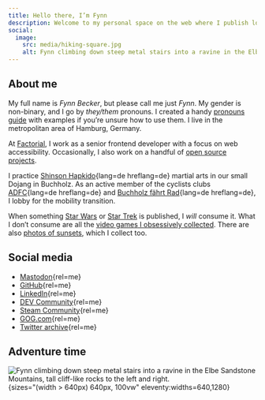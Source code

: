 ```yaml
---
title: Hello there, I’m Fynn
description: Welcome to my personal space on the web where I publish longer form articles than on social media.
social:
  image:
    src: media/hiking-square.jpg
    alt: Fynn climbing down steep metal stairs into a ravine in the Elbe Sandstone Mountains. Tall cliff-like rocks to the left and right.
---
```


## About me

My full name is _Fynn Becker_, but please call me just _Fynn_. My gender is non-binary, and I go by _they/them_ pronouns. I created a handy [pronouns guide](pronouns/en.md) with examples if you’re unsure how to use them. I live in the metropolitan area of Hamburg, Germany.

At [Factorial](https://www.factorial.io/), I work as a senior frontend developer with a focus on web accessibility. Occasionally, I also work on a handful of [open source projects](https://github.com/mvsde).

I practice [Shinson Hapkido](http://www.shinsonhapkido.org){lang=de hreflang=de} martial arts in our small Dojang in Buchholz. As an active member of the cyclists clubs [ADFC](https://www.adfc.de/){lang=de hreflang=de} and [Buchholz fährt Rad](https://buchholz-faehrt-rad.de/){lang=de hreflang=de}, I lobby for the mobility transition.

When something [Star Wars](https://twitter.fynn.be/1408409600643190788/) or [Star Trek](/blog/farewell-star-trek-discovery/) is published, I _will_ consume it. What I don’t consume are all the [video games I obsessively collected](https://steamcommunity.com/id/mvsde/). There are also [photos of sunsets](sunset.md), which I collect too.

## Social media

- [Mastodon](https://mastodon.social/@mvsde){rel=me}
- [GitHub](https://github.com/mvsde){rel=me}
- [LinkedIn](https://linkedin.com/in/fynn){rel=me}
- [DEV Community](https://dev.to/fynn){rel=me}
- [Steam Community](https://steamcommunity.com/id/mvsde/){rel=me}
- [GOG.com](https://www.gog.com/u/mvsde){rel=me}
- [Twitter archive](https://twitter.fynn.be){rel=me}

## Adventure time

![Fynn climbing down steep metal stairs into a ravine in the Elbe Sandstone Mountains, tall cliff-like rocks to the left and right.](../media/hiking.jpg){sizes="(width > 640px) 640px, 100vw" eleventy:widths=640,1280}
